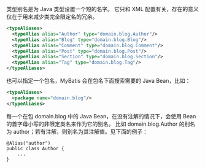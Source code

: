 类型别名是为 Java 类型设置一个短的名字。 它只和 XML 配置有关，存在的意义仅在于用来减少类完全限定名的冗余。
```xml
<typeAliases>
  <typeAlias alias="Author" type="domain.blog.Author"/>
  <typeAlias alias="Blog" type="domain.blog.Blog"/>
  <typeAlias alias="Comment" type="domain.blog.Comment"/>
  <typeAlias alias="Post" type="domain.blog.Post"/>
  <typeAlias alias="Section" type="domain.blog.Section"/>
  <typeAlias alias="Tag" type="domain.blog.Tag"/>
</typeAliases>
```
也可以指定一个包名，MyBatis 会在包名下面搜索需要的 Java Bean，比如：
```xml
<typeAliases>
  <package name="domain.blog"/>
</typeAliases>
```
每一个在包 domain.blog 中的 Java Bean，在没有注解的情况下，会使用 Bean 的首字母小写的非限定类名来作为它的别名。 比如 domain.blog.Author 的别名为 author；若有注解，则别名为其注解值。见下面的例子：
```
@Alias("author")
public class Author {
    ...
}
```
